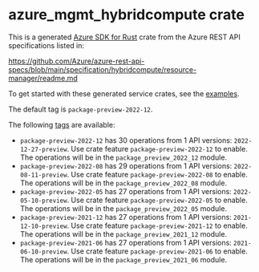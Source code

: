 # azure_mgmt_hybridcompute crate

This is a generated [Azure SDK for Rust](https://github.com/Azure/azure-sdk-for-rust) crate from the Azure REST API specifications listed in:

https://github.com/Azure/azure-rest-api-specs/blob/main/specification/hybridcompute/resource-manager/readme.md

To get started with these generated service crates, see the [examples](https://github.com/Azure/azure-sdk-for-rust/blob/main/services/README.md#examples).

The default tag is `package-preview-2022-12`.

The following [tags](https://github.com/Azure/azure-sdk-for-rust/blob/main/services/tags.md) are available:

- `package-preview-2022-12` has 30 operations from 1 API versions: `2022-12-27-preview`. Use crate feature `package-preview-2022-12` to enable. The operations will be in the `package_preview_2022_12` module.
- `package-preview-2022-08` has 29 operations from 1 API versions: `2022-08-11-preview`. Use crate feature `package-preview-2022-08` to enable. The operations will be in the `package_preview_2022_08` module.
- `package-preview-2022-05` has 27 operations from 1 API versions: `2022-05-10-preview`. Use crate feature `package-preview-2022-05` to enable. The operations will be in the `package_preview_2022_05` module.
- `package-preview-2021-12` has 27 operations from 1 API versions: `2021-12-10-preview`. Use crate feature `package-preview-2021-12` to enable. The operations will be in the `package_preview_2021_12` module.
- `package-preview-2021-06` has 27 operations from 1 API versions: `2021-06-10-preview`. Use crate feature `package-preview-2021-06` to enable. The operations will be in the `package_preview_2021_06` module.